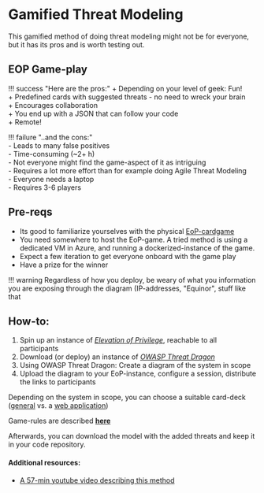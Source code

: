 # Gamified Threat Modeling

This gamified method of doing threat modeling might not be for everyone, but it has its pros and is worth testing out.

## EOP Game-play

!!! success "Here are the pros:"
    \+ Depending on your level of geek: Fun!  
    \+ Predefined cards with suggested threats - no need to wreck your brain  
    \+ Encourages collaboration  
    \+ You end up with a JSON that can follow your code  
    \+ Remote!

!!! failure "..and the cons:"  
    \- Leads to many false positives  
    \- Time-consuming  (~2+ h)  
    \- Not everyone might find the game-aspect of it as intriguing  
    \- Requires a lot more effort than for example doing Agile Threat Modeling  
    \- Everyone needs a laptop  
    \- Requires 3-6 players

## Pre-reqs

- Its good to familiarize yourselves with the physical [EoP-cardgame](../threat-modeling-101-workshop/extention-EOP-cardgame.md)
- You need somewhere to host the EoP-game. A tried method is using a dedicated VM in Azure, and running a dockerized-instance of the game.
- Expect a few iteration to get everyone onboard with the game play
- Have a prize for the winner

!!! warning
    Regardless of how you deploy, be weary of what you information you are exposing through the diagram (IP-addresses, "Equinor", stuff like that

## How-to:

1. Spin up an instance of *[Elevation of Privilege](https://github.com/dehydr8/elevation-of-privilege)*, reachable to all participants
2. Download (or deploy) an instance of *[OWASP Threat Dragon](https://github.com/OWASP/threat-dragon)*
3. Using OWASP Threat Dragon: Create a diagram of the system in scope
4. Upload the diagram to your EoP-instance, configure a session, distribute the links to participants

Depending on the system in scope, you can choose a suitable card-deck ([general](https://github.com/adamshostack/eop/blob/master/EoP_Card%20Game%20Images.pdf) vs. a [web application](https://owasp.org/www-project-cornucopia/assets/files/Owasp-cornucopia-ecommerce_website-EN.pdf))

Game-rules are described **[here](https://logmeincdn.azureedge.net/legal/gdpr-v2/eop-cards-ready-to-print.pdf)**

Afterwards, you can download the model with the added threats and keep it in your code repository.

#### Additional resources:
- [A 57-min youtube video describing this method](https://www.youtube.com/watch?v=u2tmLrwv-nc)